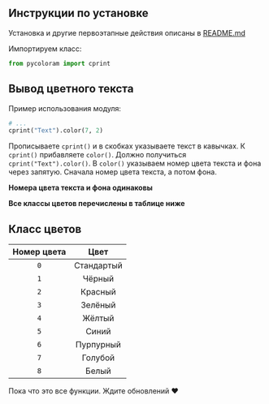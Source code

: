 
## Инструкции по установке

Установка и другие первоэтапные действия описаны в [README.md](/README.md)

Импортируем класс:

```python
from pycoloram import cprint
```

## Вывод цветного текста

Пример использования модуля:

```python
# ...
cprint("Text").color(7, 2) 
```
Прописываете `cprint()` и в скобках указываете текст в кавычках. К `cprint()` прибавляете `color()`. Должно получиться `cprint("Text").color()`. В `color()` указываем номер цвета текста и фона через запятую. Сначала номер цвета текста, а потом фона.

**Номера цвета текста и фона одинаковы**

**Все классы цветов перечислены в таблице ниже**

## Класс цветов

| Номер цвета | Цвет         |
|:-----------:|:------------:|
| `0`         | Стандартый   |
| `1`         | Чёрный       |
| `2`         | Красный      |
| `3`         | Зелёный      | 
| `4`         | Жёлтый       | 
| `5`         | Синий        | 
| `6`         | Пурпурный    |
| `7`         | Голубой      |
| `8`         | Белый        |

 Пока что это все функции. Ждите обновлений :heart:
